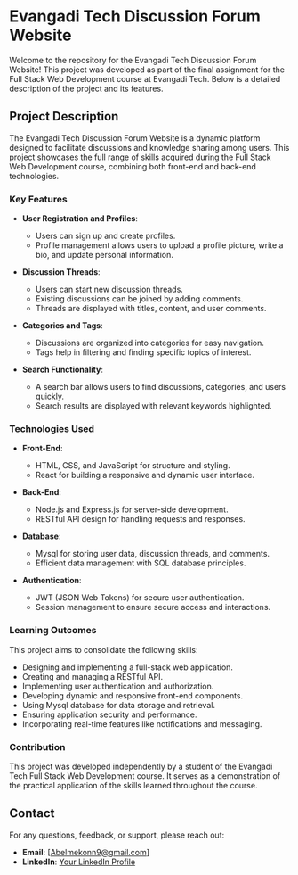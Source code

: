 # Evangadi Tech Discussion Forum Website

Welcome to the repository for the Evangadi Tech Discussion Forum Website! This project was developed as part of the final assignment for the Full Stack Web Development course at Evangadi Tech. Below is a detailed description of the project and its features.

## Project Description

The Evangadi Tech Discussion Forum Website is a dynamic platform designed to facilitate discussions and knowledge sharing among users. This project showcases the full range of skills acquired during the Full Stack Web Development course, combining both front-end and back-end technologies.

### Key Features

- **User Registration and Profiles**: 
  - Users can sign up and create profiles.
  - Profile management allows users to upload a profile picture, write a bio, and update personal information.

- **Discussion Threads**:
  - Users can start new discussion threads.
  - Existing discussions can be joined by adding comments.
  - Threads are displayed with titles, content, and user comments.

- **Categories and Tags**:
  - Discussions are organized into categories for easy navigation.
  - Tags help in filtering and finding specific topics of interest.

- **Search Functionality**:
  - A search bar allows users to find discussions, categories, and users quickly.
  - Search results are displayed with relevant keywords highlighted.

### Technologies Used

- **Front-End**:
  - HTML, CSS, and JavaScript for structure and styling.
  - React for building a responsive and dynamic user interface.

- **Back-End**:
  - Node.js and Express.js for server-side development.
  - RESTful API design for handling requests and responses.

- **Database**:
  - Mysql for storing user data, discussion threads, and comments.
  - Efficient data management with SQL database principles.

- **Authentication**:
  - JWT (JSON Web Tokens) for secure user authentication.
  - Session management to ensure secure access and interactions.

### Learning Outcomes

This project aims to consolidate the following skills:

- Designing and implementing a full-stack web application.
- Creating and managing a RESTful API.
- Implementing user authentication and authorization.
- Developing dynamic and responsive front-end components.
- Using Mysql database for data storage and retrieval.
- Ensuring application security and performance.
- Incorporating real-time features like notifications and messaging.

### Contribution

This project was developed independently by a student of the Evangadi Tech Full Stack Web Development course. It serves as a demonstration of the practical application of the skills learned throughout the course.

## Contact

For any questions, feedback, or support, please reach out:

- **Email**: [Abelmekonn9@gmail.com]
- **LinkedIn**: [Your LinkedIn Profile]([https://www.linkedin.com](https://www.linkedin.com/in/abel-mekonn-pydev/))
